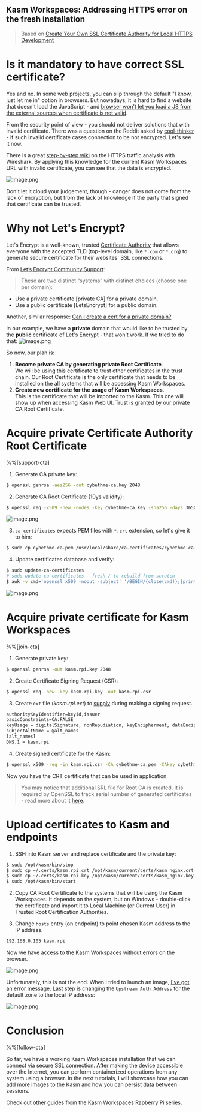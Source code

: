 ## Kasm Workspaces: Addressing HTTPS error on the fresh installation

> Based on [Create Your Own SSL Certificate Authority for Local HTTPS Development](https://deliciousbrains.com/ssl-certificate-authority-for-local-https-development)

# Is it mandatory to have correct SSL certificate?

Yes and no. In some web projects, you can slip through the default "I know, just let me in" option in browsers. But nowadays, it is hard to find a website that doesn't load the JavaScript - and [browser won't let you load a JS from the external sources when certificate is not valid](https://web.dev/fixing-mixed-content/#upgrading_insecure_requests).

From the security point of view - you should not deliver solutions that with invalid certificate. There was a question on the Reddit asked by [cool-thinker](https://www.reddit.com/r/kasmweb/comments/s8tqyw/comment/htug4yo/?utm_source=share&utm_medium=web2x&context=3) - if such invalid certificate cases connection to be not encrypted. Let's see it now.

There is a great [step-by-step wiki](https://en.wikiversity.org/wiki/Wireshark/HTTPS) on the HTTPS traffic analysis with Wireshark. By applying this knowledge for the current Kasm Workspaces URL with invalid certificate, you can see that the data is encrypted. 

![image.png](https://cdn.hashnode.com/res/hashnode/image/upload/v1643122958096/XIqFNtsuC.png)

Don't let it cloud your judgement, though - danger does not come from the lack of encryption, but from the lack of knowledge if the party that signed that certificate can be trusted. 

# Why not Let's Encrypt?

Let's Encrypt is a well-known, trusted [Certificate Authority](https://letsencrypt.org/certificates/) that allows everyone with the accepted TLD (top-level domain, like `*.com` or `*.org`) to generate secure certificate for their websites' SSL connections.

From [Let’s Encrypt Community Support](https://community.letsencrypt.org/t/name-does-not-end-in-a-public-suffix/77293/4):
> These are two distinct “systems” with distinct choices (choose one per domain):
* Use a private certificate [private CA] for a private domain.
* Use a public certificate [LetsEncrypt] for a public domain.

Another, similar response: [Can I create a cert for a private domain?](https://community.letsencrypt.org/t/can-i-create-a-cert-for-a-private-domain/27264/3)

In our example, we have a **private** domain that would like to be trusted by the **public** certificate of Let's Encrypt - that won't work. If we tried to do that:
![image.png](https://cdn.hashnode.com/res/hashnode/image/upload/v1642899826522/T1XLpclsm.png)

So now, our plan is:
1. **Become private CA by generating private Root Certificate**.  
We will be using this certificate to trust other certificates in the trust chain. Our Root Certificate is the only certificate that needs to be installed on the all systems that will be accessing Kasm Workspaces.
2. **Create new certificate for the usage of Kasm Workspaces**.  
This is the certificate that will be imported to the Kasm. This one will show up when accessing Kasm Web UI. Trust is granted by our private CA Root Certificate.

# Acquire private Certificate Authority Root Certificate

%%[support-cta]

1. Generate CA private key:
```sh
$ openssl genrsa -aes256 -out cybethme-ca.key 2048
```

2. Generate CA Root Certificate (10ys validity):
```sh
$ openssl req -x509 -new -nodes -key cybethme-ca.key -sha256 -days 3650 -out cybethme-ca.pem
```
![image.png](https://cdn.hashnode.com/res/hashnode/image/upload/v1642901945297/rEFKqWcZ3.png)

3. `ca-certificates` expects PEM files with `*.crt` extension, so let's give it to him:
```sh
$ sudo cp cybethme-ca.pem /usr/local/share/ca-certificates/cybethme-ca.crt
```
4. Update certificates database and verify:
```sh
$ sudo update-ca-certificates
# sudo update-ca-certificates --fresh / to rebuild from scratch
$ awk -v cmd='openssl x509 -noout -subject' '/BEGIN/{close(cmd)};{print | cmd}' < /etc/ssl/certs/ca-certificates.crt | grep Cyber
```

![image.png](https://cdn.hashnode.com/res/hashnode/image/upload/v1642903752944/iaIkgRxYY.png)

# Acquire private certificate for Kasm Workspaces

%%[join-cta]

1. Generate private key:
```sh
$ openssl genrsa -out kasm.rpi.key 2048
```

2. Create Certificate Signing Request (CSR):
```sh
$ openssl req -new -key kasm.rpi.key -out kasm.rpi.csr
```

3. Create `ext` file (*kasm.rpi.ext*) to [supply](https://stackoverflow.com/a/43665244/6710729) during making a signing request.
```txt
authorityKeyIdentifier=keyid,issuer
basicConstraints=CA:FALSE
keyUsage = digitalSignature, nonRepudiation, keyEncipherment, dataEncipherment
subjectAltName = @alt_names
[alt_names]
DNS.1 = kasm.rpi
```

4. Create signed certificate for the Kasm:
```sh
$ openssl x509 -req -in kasm.rpi.csr -CA cybethme-ca.pem -CAkey cybethme-ca.key -CAcreateserial -out kasm.rpi.crt -days 730 -sha256 -extfile kasm.rpi.ext
```

Now you have the CRT certificate that can be used in application.

> You may notice that additional SRL file for Root CA is created. It is required by OpenSSL to track serial number of generated certificates - read more about it [here](https://stackoverflow.com/questions/66357451/why-does-signing-a-certificate-require-cacreateserial-argument).

# Upload certificates to Kasm and endpoints

1. SSH into Kasm server and replace certificate and the private key:
```sh
$ sudo /opt/kasm/bin/stop
$ sudo cp ~/.certs/kasm.rpi.crt /opt/kasm/current/certs/kasm_nginx.crt
$ sudo cp ~/.certs/kasm.rpi.key /opt/kasm/current/certs/kasm_nginx.key
$ sudo /opt/kasm/bin/start
```

2. Copy CA Root Certificate to the systems that will be using the Kasm Workspaces. It depends on the system, but on Windows - double-click the certificate and import it to Local Machine (or Current User) in Trusted Root Certification Authorities.

3. Change `hosts` entry (on endpoint) to point chosen Kasm address to the IP address.
```txt
192.168.0.105 kasm.rpi
```

Now we have access to the Kasm Workspaces without errors on the browser.

![image.png](https://cdn.hashnode.com/res/hashnode/image/upload/v1642982280406/hv5Dlbsls.png)

Unfortunately, this is not the end. When I tried to launch an image, [I've got an error message](https://www.reddit.com/r/kasmweb/comments/sbk7yp/nginx_failed_to_reload_after_generating_config/). Last step is changing the `Upstream Auth Address` for the default zone to the local IP address:

![image.png](https://cdn.hashnode.com/res/hashnode/image/upload/v1643033669128/Ko_b3PDmH.png)

# Conclusion

%%[follow-cta]

So far, we have a working Kasm Workspaces installation that we can connect via secure SSL connection. After making the device accessible over the Internet, you can perform containerized operations from any system using a browser. In the next tutorials, I will showcase how you can add more images to the Kasm and how you can persist data between sessions.

Check out other guides from the Kasm Workspaces Rapberry Pi series.
